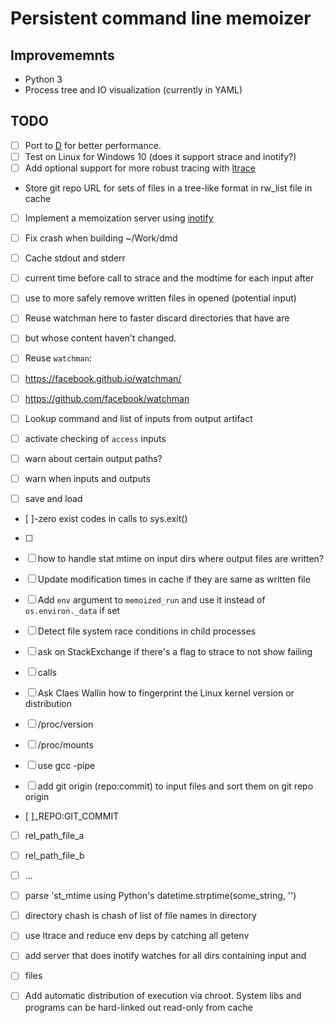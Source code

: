 # Persistent command line memoizer

## Improvememnts
- Python 3
- Process tree and IO visualization (currently in YAML)

## TODO
- [ ] Port to [D](http://dlang.org/) for better performance.
- [ ] Test on Linux for Windows 10 (does it support strace and inotify?)
- [ ] Add optional support for more robust tracing
  with [ltrace](https://en.wikipedia.org/wiki/Ltrace)
- Store git repo URL for sets of files in a tree-like format in rw_list file in cache
- [ ] Implement a memoization server using [inotify](https://en.wikipedia.org/wiki/Inotify)

- [ ] Fix crash when building ~/Work/dmd

- [ ] Cache stdout and stderr

- [ ] current time before call to strace and the modtime for each input after
- [ ] use to more safely remove written files in opened (potential input)
- [ ] Reuse watchman here to faster discard directories that have are
- [ ] but whose content haven't changed.

- [ ] Reuse `watchman`:
- [ ] https://facebook.github.io/watchman/
- [ ] https://github.com/facebook/watchman

- [ ] Lookup command and list of inputs from output artifact

- [ ] activate checking of `access` inputs

- [ ] warn about certain output paths?
- [ ] warn when inputs and outputs

- [ ] save and load
- [ ]-zero exist codes in calls to sys.exit()
- [ ]

- [ ] how to handle stat mtime on input dirs where output files are written?

- [ ] Update modification times in cache if they are same as written file

- [ ] Add `env` argument to `memoized_run` and use it instead of `os.environ._data` if set

- [ ] Detect file system race conditions in child processes

- [ ] ask on StackExchange if there's a flag to strace to not show failing
- [ ] calls

- [ ] Ask Claes Wallin how to fingerprint the Linux kernel version or distribution
- [ ] /proc/version
- [ ] /proc/mounts

- [ ] use gcc -pipe

- [ ] add git origin (repo:commit) to input files and sort them on git repo origin
- [ ]_REPO:GIT_COMMIT
- [ ] rel_path_file_a
- [ ] rel_path_file_b
- [ ] ...

- [ ] parse 'st_mtime using Python's datetime.strptime(some_string, '')

- [ ] directory chash is chash of list of file names in directory

- [ ] use ltrace and reduce env deps by catching all getenv

- [ ] add server that does inotify watches for all dirs containing input and
- [ ] files

- [ ] Add automatic distribution of execution via chroot. System libs and
  programs can be hard-linked out read-only from cache
